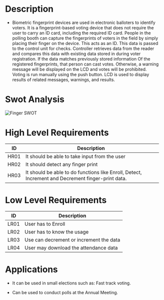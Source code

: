 # Description
*  Biometric fingerprint devices are used in electronic balloters to identify voters. It is a fingerprint-based voting device that does not require the user to carry an ID card, including the required ID card. People in the polling booth can capture the fingerprints of voters in the field by simply placing their finger on the device. This acts as an ID.
 This data is  passed to the control unit for  checks. Controller  retrieves data from the reader and compares this  data with  existing data stored in during voter registration. If the data matches previously stored information Of the registered fingerprints, that person can cast  votes. Otherwise, a warning message will be displayed on the LCD and  votes will be prohibited. Voting is run manually using the push button. LCD is used to display results of related messages, warnings, and  results.
 
 # Swot Analysis
 
 ![Finger SWOT](https://user-images.githubusercontent.com/85921878/155755195-94289743-45ff-4d45-b326-e8674b9452f1.jpg)
# High Level Requirements

|ID |	Description|
|-------|-----------------------------------------|
|HR01|It should be able to take input from the user|
|HR02|It should detect any finger print|
|HR03|It should be able to do functions like Enroll, Detect, Increment and Decrement finger-print data.|


# Low Level Requirements

|ID |	Description|
|---------|---------------------------------|
|LR01|User has to Enroll |
|LR02|User has to know the usage|
|LR03|Use can decrement or increment the data||
|LR04|User may download the attendance data |

# Applications

*  It can be used in small elections such as: Fast track voting.
 
 * Can be used to conduct  polls at the Annual Meeting.
